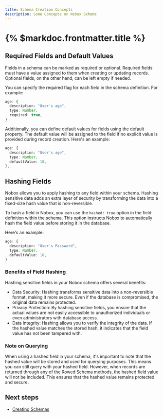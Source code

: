 ```yaml
---
title: Schema Creation Concepts
description: Some Concepts on Nobox Schema
---
```


# {% $markdoc.frontmatter.title %}

## Required Fields and Default Values
Fields in a schema can be marked as required or optional. Required fields must have a value assigned to them when creating or updating records. Optional fields, on the other hand, can be left empty if needed.

You can specify the required flag for each field in the schema definition. For example:

```ts
age: {
  description: "User's age",
  type: Number,
  required: true,
}
```

Additionally, you can define default values for fields using the default property. The default value will be assigned to the field if no explicit value is provided during record creation. Here's an example:
```ts
age: {
  description: "User's age",
  type: Number,
  defaultValue: 18,
},

```

## Hashing Fields
Nobox allows you to apply hashing to any field within your schema. Hashing sensitive data adds an extra layer of security by transforming the data into a fixed-size hash value that is non-reversible.

To hash a field in Nobox, you can use the `hashed: true` option in the field definition within the schema. This option instructs Nobox to automatically hash the field value before storing it in the database.

Here's an example:
```ts
age: {
  description: "User's Password",
  type: Number,
  defaultValue: 18,
}
```

### Benefits of Field Hashing
Hashing sensitive fields in your Nobox schema offers several benefits:
- Data Security: Hashing transforms sensitive data into a non-reversible format, making it more secure. Even if the database is compromised, the original data remains protected.
- Privacy Protection: By hashing sensitive fields, you ensure that the actual values are not easily accessible to unauthorized individuals or even administrators with database access.
- Data Integrity: Hashing allows you to verify the integrity of the data. If the hashed value matches the stored hash, it indicates that the field value has not been tampered with.

### Note on Querying
When using a hashed field in your schema, it's important to note that the hashed value will be stored and used for querying purposes. This means you can still query with your hashed field. However, when records are returned through any of the Rowed Schema methods, the hashed field value will not be included. This ensures that the hashed value remains protected and secure.

## Next steps

- [Creating Schemas](/schema/concepts)